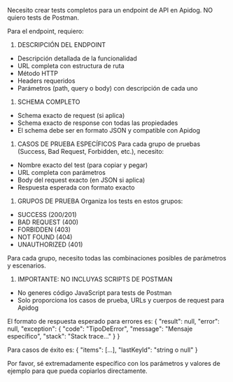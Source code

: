 Necesito crear tests completos para un endpoint de API en Apidog. NO quiero tests de Postman.

Para el endpoint, requiero:

1. DESCRIPCIÓN DEL ENDPOINT
- Descripción detallada de la funcionalidad
- URL completa con estructura de ruta
- Método HTTP
- Headers requeridos
- Parámetros (path, query o body) con descripción de cada uno

1. SCHEMA COMPLETO
- Schema exacto de request (si aplica)
- Schema exacto de response con todas las propiedades
- El schema debe ser en formato JSON y compatible con Apidog

1. CASOS DE PRUEBA ESPECÍFICOS
Para cada grupo de pruebas (Success, Bad Request, Forbidden, etc.), necesito:
- Nombre exacto del test (para copiar y pegar)
- URL completa con parámetros
- Body del request exacto (en JSON si aplica)
- Respuesta esperada con formato exacto

1. GRUPOS DE PRUEBA
Organiza los tests en estos grupos:
- SUCCESS (200/201)
- BAD REQUEST (400)
- FORBIDDEN (403)
- NOT FOUND (404)
- UNAUTHORIZED (401)

Para cada grupo, necesito todas las combinaciones posibles de parámetros y escenarios.

1. IMPORTANTE: NO INCLUYAS SCRIPTS DE POSTMAN
- No generes código JavaScript para tests de Postman
- Solo proporciona los casos de prueba, URLs y cuerpos de request para Apidog

El formato de respuesta esperado para errores es:
{
    "result": null,
    "error": null,
    "exception": {
        "code": "TipoDeError",
        "message": "Mensaje específico",
        "stack": "Stack trace..."
    }
}

Para casos de éxito es:
{
    "items": [...],
    "lastKeyId": "string o null"
}

Por favor, sé extremadamente específico con los parámetros y valores de ejemplo para que pueda copiarlos directamente.